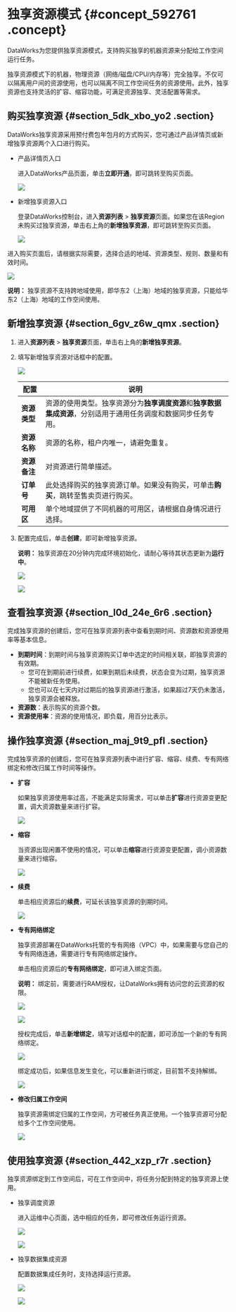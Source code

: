 # 独享资源模式 {#concept_592761 .concept}

DataWorks为您提供独享资源模式，支持购买独享的机器资源来分配给工作空间运行任务。

独享资源模式下的机器，物理资源（网络/磁盘/CPU/内存等）完全独享。不仅可以隔离用户间的资源使用，也可以隔离不同工作空间任务的资源使用。此外，独享资源也支持灵活的扩容、缩容功能，可满足资源独享、灵活配置等需求。

## 购买独享资源 {#section_5dk_xbo_yo2 .section}

DataWorks独享资源采用预付费包年包月的方式购买，您可通过产品详情页或新增独享资源两个入口进行购买。

-   产品详情页入口

    进入DataWorks产品页面，单击**立即开通**，即可跳转至购买页面。

    ![](http://static-aliyun-doc.oss-cn-hangzhou.aliyuncs.com/assets/img/474487/156022357948910_zh-CN.png)

-   新增独享资源入口

    登录DataWorks控制台，进入**资源列表** \> **独享资源**页面。如果您在该Region未购买过独享资源，单击右上角的**新增独享资源**，即可跳转至购买页面。

    ![](http://static-aliyun-doc.oss-cn-hangzhou.aliyuncs.com/assets/img/474487/156022357948915_zh-CN.png)


进入购买页面后，请根据实际需要，选择合适的地域、资源类型、规则、数量和有效时间。

![](http://static-aliyun-doc.oss-cn-hangzhou.aliyuncs.com/assets/img/474487/156022358048916_zh-CN.png)

**说明：** 独享资源不支持跨地域使用，即华东2（上海）地域的独享资源，只能给华东2（上海）地域的工作空间使用。

## 新增独享资源 {#section_6gv_z6w_qmx .section}

1.  进入**资源列表** \> **独享资源**页面，单击右上角的**新增独享资源**。
2.  填写新增独享资源对话框中的配置。

    ![](http://static-aliyun-doc.oss-cn-hangzhou.aliyuncs.com/assets/img/474487/156022358048927_zh-CN.png)

    |配置|说明|
    |--|--|
    |**资源类型**|资源的使用类型。独享资源分为**独享调度资源**和**独享数据集成资源**，分别适用于通用任务调度和数据同步任务专用。|
    |**资源名称**|资源的名称，租户内唯一，请避免重复。|
    |**资源备注**|对资源进行简单描述。|
    |**订单号**|此处选择购买的独享资源订单。如果没有购买，可单击**购买**，跳转至售卖页进行购买。|
    |**可用区**|单个地域提供了不同机器的可用区，请根据自身情况进行选择。|

3.  配置完成后，单击**创建**，即可新增独享资源。

    **说明：** 独享资源在20分钟内完成环境初始化，请耐心等待其状态更新为**运行中**。

    ![](http://static-aliyun-doc.oss-cn-hangzhou.aliyuncs.com/assets/img/474487/156022358048929_zh-CN.png)

    ![](http://static-aliyun-doc.oss-cn-hangzhou.aliyuncs.com/assets/img/474487/156022358148930_zh-CN.png)


## 查看独享资源 {#section_l0d_24e_6r6 .section}

完成独享资源的创建后，您可在独享资源列表中查看到期时间、资源数和资源使用率等基本信息。

-   **到期时间**：到期时间与独享资源购买订单中选定的时间相关联，即独享资源的有效期。
    -   您可在到期前进行续费，如果到期后未续费，状态会变为过期，独享资源不能被新任务使用。
    -   您也可以在七天内对过期后的独享资源进行激活，如果超过7天仍未激活，独享资源会被释放。
-   **资源数**：表示购买的资源个数。
-   **资源使用率**：资源的使用情况，即负载，用百分比表示。

## 操作独享资源 {#section_maj_9t9_pfl .section}

完成独享资源的创建后，您可在独享资源列表中进行扩容、缩容、续费、专有网络绑定和修改归属工作时间等操作。

-   **扩容** 

    如果独享资源使用率过高，不能满足实际需求，可以单击**扩容**进行资源变更配置，调大资源数量来进行扩容。

    ![](http://static-aliyun-doc.oss-cn-hangzhou.aliyuncs.com/assets/img/474487/156022358148942_zh-CN.png)

-   **缩容** 

    当资源出现闲置不使用的情况，可以单击**缩容**进行资源变更配置，调小资源数量来进行缩容。

    ![](http://static-aliyun-doc.oss-cn-hangzhou.aliyuncs.com/assets/img/474487/156022358248945_zh-CN.png)

-   **续费** 

    单击相应资源后的**续费**，可延长该独享资源的到期时间。

    ![](http://static-aliyun-doc.oss-cn-hangzhou.aliyuncs.com/assets/img/474487/156022358248951_zh-CN.png)

-   **专有网络绑定** 

    独享资源部署在DataWorks托管的专有网络（VPC）中，如果需要与您自己的专有网络连通，需要进行专有网络绑定操作。

    单击相应资源后的**专有网络绑定**，即可进入绑定页面。

    **说明：** 绑定前，需要进行RAM授权，让DataWorks拥有访问您的云资源的权限。

    ![](http://static-aliyun-doc.oss-cn-hangzhou.aliyuncs.com/assets/img/474487/156022358248954_zh-CN.png)

    ![](http://static-aliyun-doc.oss-cn-hangzhou.aliyuncs.com/assets/img/474487/156022358248958_zh-CN.png)

    授权完成后，单击**新增绑定**，填写对话框中的配置，即可添加一个新的专有网络绑定。

    ![](http://static-aliyun-doc.oss-cn-hangzhou.aliyuncs.com/assets/img/474487/156022358348960_zh-CN.png)

    绑定成功后，如果信息发生变化，可以重新进行绑定，目前暂不支持解绑。

    ![](http://static-aliyun-doc.oss-cn-hangzhou.aliyuncs.com/assets/img/474487/156022358348962_zh-CN.png)

-   **修改归属工作空间** 

    独享资源需绑定归属的工作空间，方可被任务真正使用。一个独享资源可分配给多个工作空间使用。

    ![](http://static-aliyun-doc.oss-cn-hangzhou.aliyuncs.com/assets/img/474487/156022358348964_zh-CN.png)


## 使用独享资源 {#section_442_xzp_r7r .section}

独享资源绑定到工作空间后，可在工作空间中，将任务分配到特定的独享资源上使用。

-   独享调度资源

    进入运维中心页面，选中相应的任务，即可修改任务运行资源。

    ![](http://static-aliyun-doc.oss-cn-hangzhou.aliyuncs.com/assets/img/474487/156022358448966_zh-CN.png)

    ![](http://static-aliyun-doc.oss-cn-hangzhou.aliyuncs.com/assets/img/474487/156022358448967_zh-CN.png)

-   独享数据集成资源

    配置数据集成任务时，支持选择运行资源。

    ![](http://static-aliyun-doc.oss-cn-hangzhou.aliyuncs.com/assets/img/474487/156022358448969_zh-CN.png)

    ![](http://static-aliyun-doc.oss-cn-hangzhou.aliyuncs.com/assets/img/474487/156022358548972_zh-CN.png)


